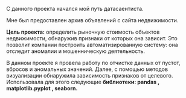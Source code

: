 С данного проекта начался мой путь датасаентиста.

Мне был предоставлен архив объявлений с сайта недвижимости. 

**Цель проекта:** определить рыночную стоимость объектов недвижимости, обнаружив признаки от которых она зависит. Это позволит компании построить автоматизированную систему: она отследит аномалии и мошенническую деятельность. 

В данном проекте я провела работу по отчистке данных от пустот, вбросов и аномальных значений. 
Далее, с помощью методов визуализации обнаружила зависимость признаков от целевого. 
Использовала для этого следующие **библиотеки: pandas , matplotlib.pyplot , seaborn.**

